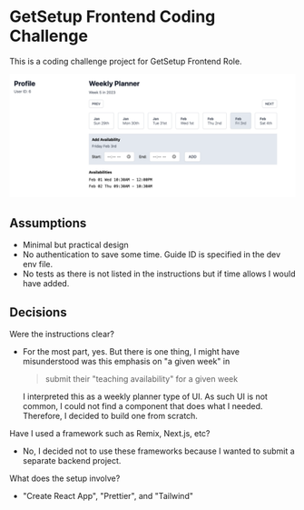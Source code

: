 # GetSetup Frontend Coding Challenge

This is a coding challenge project for GetSetup Frontend Role.

![Screenshot](screenshot-get-setup.png)

## Assumptions

- Minimal but practical design
- No authentication to save some time. Guide ID is specified in the dev env file.
- No tests as there is not listed in the instructions but if time allows I would have added.

## Decisions

Were the instructions clear?
- For the most part, yes. But there is one thing, I might have misunderstood was this emphasis on "a given week" in

	>	submit their "teaching availability" for a given week

	I interpreted this as a weekly planner type of UI. As such UI is not common, I could not find a component that does what I needed. Therefore, I decided to build one from scratch.

Have I used a framework such as Remix, Next.js, etc?
- No, I decided not to use these frameworks because I wanted to submit a separate backend project.

What does the setup involve?
- "Create React App", "Prettier", and "Tailwind"

